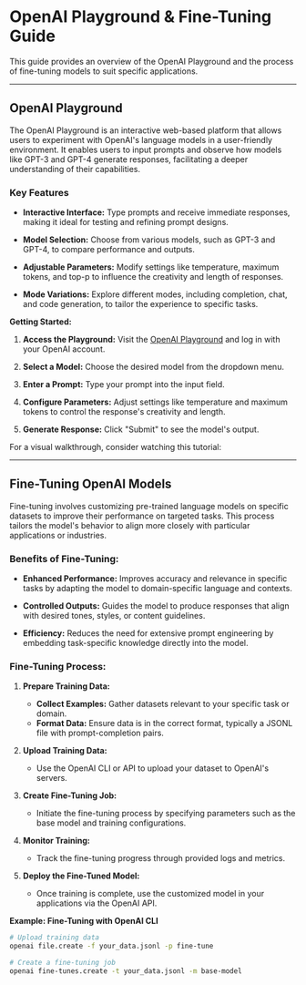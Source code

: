 # OpenAI Playground & Fine-Tuning Guide

This guide provides an overview of the OpenAI Playground and the process of fine-tuning models to suit specific applications.

---

## OpenAI Playground

The OpenAI Playground is an interactive web-based platform that allows users to experiment with OpenAI's language models in a user-friendly environment. It enables users to input prompts and observe how models like GPT-3 and GPT-4 generate responses, facilitating a deeper understanding of their capabilities.

### Key Features

- **Interactive Interface:** Type prompts and receive immediate responses, making it ideal for testing and refining prompt designs.

- **Model Selection:** Choose from various models, such as GPT-3 and GPT-4, to compare performance and outputs.

- **Adjustable Parameters:** Modify settings like temperature, maximum tokens, and top-p to influence the creativity and length of responses.

- **Mode Variations:** Explore different modes, including completion, chat, and code generation, to tailor the experience to specific tasks.

**Getting Started:**

1. **Access the Playground:** Visit the [OpenAI Playground](https://platform.openai.com/playground) and log in with your OpenAI account.

2. **Select a Model:** Choose the desired model from the dropdown menu.

3. **Enter a Prompt:** Type your prompt into the input field.

4. **Configure Parameters:** Adjust settings like temperature and maximum tokens to control the response's creativity and length.

5. **Generate Response:** Click "Submit" to see the model's output.

For a visual walkthrough, consider watching this tutorial:

---

## Fine-Tuning OpenAI Models

Fine-tuning involves customizing pre-trained language models on specific datasets to improve their performance on targeted tasks. This process tailors the model's behavior to align more closely with particular applications or industries.

### Benefits of Fine-Tuning:

- **Enhanced Performance:** Improves accuracy and relevance in specific tasks by adapting the model to domain-specific language and contexts.

- **Controlled Outputs:** Guides the model to produce responses that align with desired tones, styles, or content guidelines.

- **Efficiency:** Reduces the need for extensive prompt engineering by embedding task-specific knowledge directly into the model.

### Fine-Tuning Process:

1. **Prepare Training Data:**

   - **Collect Examples:** Gather datasets relevant to your specific task or domain.
   - **Format Data:** Ensure data is in the correct format, typically a JSONL file with prompt-completion pairs.

2. **Upload Training Data:**

   - Use the OpenAI CLI or API to upload your dataset to OpenAI's servers.

3. **Create Fine-Tuning Job:**

   - Initiate the fine-tuning process by specifying parameters such as the base model and training configurations.

4. **Monitor Training:**

   - Track the fine-tuning progress through provided logs and metrics.

5. **Deploy the Fine-Tuned Model:**
   - Once training is complete, use the customized model in your applications via the OpenAI API.

**Example: Fine-Tuning with OpenAI CLI**

```bash
# Upload training data
openai file.create -f your_data.jsonl -p fine-tune

# Create a fine-tuning job
openai fine-tunes.create -t your_data.jsonl -m base-model
```
